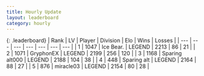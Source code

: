 ```yaml
---
title: Hourly Update
layout: leaderboard
category: hourly
---
```


{: .leaderboard}
| Rank | LV | Player | Division | Elo | Wins | Losses |
| --- | --- | --- | --- | --- | --- | --- |
| <span data-change="0">1</span> | 1047 | <span title="ID: 417840">Ice Bear.</span> | LEGEND | <span data-change="0">2213</span> | <span data-change="0">86</span> | <span data-change="0">21</span> |
| <span data-change="0">2</span> | 1071 | <span title="ID: 315148">GryphonEX</span> | LEGEND | <span data-change="-2">2199</span> | <span data-change="2">256</span> | <span data-change="1">120</span> |
| <span data-change="0">3</span> | 1168 | <span title="ID: 203132">Sparing alt000</span> | LEGEND | <span data-change="0">2188</span> | <span data-change="0">104</span> | <span data-change="0">38</span> |
| <span data-change="0">4</span> | 448 | <span title="ID: 382502">Sparing alt</span> | LEGEND | <span data-change="0">2164</span> | <span data-change="0">88</span> | <span data-change="0">27</span> |
| <span data-change="0">5</span> | 876 | <span title="ID: 416373">miracle03</span> | LEGEND | <span data-change="0">2154</span> | <span data-change="0">80</span> | <span data-change="0">28</span> |